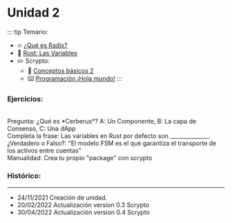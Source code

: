 # Unidad 2
::: tip Temario:
- 🔥 [¿Qué es Radix?](/radix/unidad1.md)
- 🔧 [Rust: Las Variables](/rust/variables.md)
- ✏️ Scrypto: 
    - 💎 [Conceptos básicos 2](/scrypto/conceptos/conceptos2.md)
    - ⌨️ [Programación ¡Hola mundo!](/scrypto/programacion/unidad1.md)
:::

### Ejercicios:  
<br>
<div class="alert alert-success" role="warning">
Pregunta:
¿Qué es *Cerberus*?  
A: Un Componente, 
B: La capa de Consenso,
C: Una dApp
</div>
<div class="alert alert-success" role="warning">
Completa la frase:
Las variables en Rust por defecto son ______________.
</div>
<div class="alert alert-success" role="warning">
¿Verdadero o Falso?: "El modelo FSM es el que garantiza el transporte de los activos entre cuentas"
</div>
<div class="alert alert-success" role="warning">
Manualidad: Crea tu propio "package" con scrypto
</div>


### Histórico:
------------------------------------------
- 24/11/2021 Creación de unidad.
- 20/02/2022 Actualización version 0.3 Scrypto
- 30/04/2022 Actualización version 0.4 Scrypto